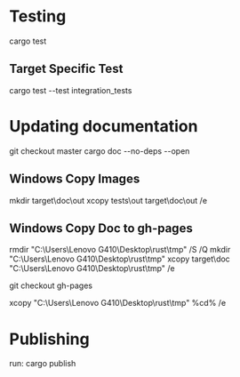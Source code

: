 # Testing

cargo test

## Target Specific Test

cargo test --test integration_tests


# Updating documentation

git checkout master
cargo doc --no-deps --open

## Windows Copy Images
mkdir target\doc\out
xcopy tests\out target\doc\out /e

## Windows Copy Doc to gh-pages
rmdir "C:\Users\Lenovo G410\Desktop\rust\tmp" /S /Q
mkdir "C:\Users\Lenovo G410\Desktop\rust\tmp"
xcopy target\doc "C:\Users\Lenovo G410\Desktop\rust\tmp" /e

git checkout gh-pages

xcopy "C:\Users\Lenovo G410\Desktop\rust\tmp" %cd% /e

# Publishing

run: cargo publish